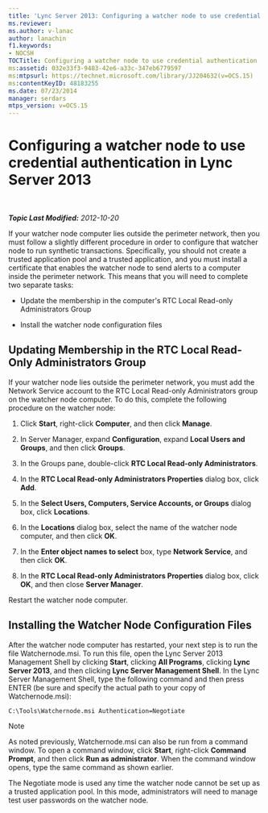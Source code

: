 ```yaml
---
title: 'Lync Server 2013: Configuring a watcher node to use credential authentication'
ms.reviewer: 
ms.author: v-lanac
author: lanachin
f1.keywords:
- NOCSH
TOCTitle: Configuring a watcher node to use credential authentication
ms:assetid: 032e33f3-9483-42e6-a33c-347eb6779597
ms:mtpsurl: https://technet.microsoft.com/library/JJ204632(v=OCS.15)
ms:contentKeyID: 48183255
ms.date: 07/23/2014
manager: serdars
mtps_version: v=OCS.15
---
```


<div data-xmlns="http://www.w3.org/1999/xhtml">

<div class="topic" data-xmlns="http://www.w3.org/1999/xhtml" data-msxsl="urn:schemas-microsoft-com:xslt" data-cs="http://msdn.microsoft.com/">

<div data-asp="http://msdn2.microsoft.com/asp">

# Configuring a watcher node to use credential authentication in Lync Server 2013

</div>

<div id="mainSection">

<div id="mainBody">

<span> </span>

_**Topic Last Modified:** 2012-10-20_

If your watcher node computer lies outside the perimeter network, then you must follow a slightly different procedure in order to configure that watcher node to run synthetic transactions. Specifically, you should not create a trusted application pool and a trusted application, and you must install a certificate that enables the watcher node to send alerts to a computer inside the perimeter network. This means that you will need to complete two separate tasks:

  - Update the membership in the computer's RTC Local Read-only Administrators Group

  - Install the watcher node configuration files

<div>

## Updating Membership in the RTC Local Read-Only Administrators Group

If your watcher node lies outside the perimeter network, you must add the Network Service account to the RTC Local Read-only Administrators group on the watcher node computer. To do this, complete the following procedure on the watcher node:

1.  Click **Start**, right-click **Computer**, and then click **Manage**.

2.  In Server Manager, expand **Configuration**, expand **Local Users and Groups**, and then click **Groups**.

3.  In the Groups pane, double-click **RTC Local Read-only Administrators**.

4.  In the **RTC Local Read-only Administrators Properties** dialog box, click **Add**.

5.  In the **Select Users, Computers, Service Accounts, or Groups** dialog box, click **Locations**.

6.  In the **Locations** dialog box, select the name of the watcher node computer, and then click **OK**.

7.  In the **Enter object names to select** box, type **Network Service**, and then click **OK**.

8.  In the **RTC Local Read-only Administrators Properties** dialog box, click **OK**, and then close **Server Manager**.

Restart the watcher node computer.

</div>

<div>

## Installing the Watcher Node Configuration Files

After the watcher node computer has restarted, your next step is to run the file Watchernode.msi. To run this file, open the Lync Server 2013 Management Shell by clicking **Start**, clicking **All Programs**, clicking **Lync Server 2013**, and then clicking **Lync Server Management Shell**. In the Lync Server Management Shell, type the following command and then press ENTER (be sure and specify the actual path to your copy of Watchernode.msi):

    C:\Tools\Watchernode.msi Authentication=Negotiate

<div>


> [!NOTE]  
> As noted previously, Watchernode.msi can also be run from a command window. To open a command window, click <STRONG>Start</STRONG>, right-click <STRONG>Command Prompt</STRONG>, and then click <STRONG>Run as administrator</STRONG>. When the command window opens, type the same command as shown earlier.



</div>

The Negotiate mode is used any time the watcher node cannot be set up as a trusted application pool. In this mode, administrators will need to manage test user passwords on the watcher node.

</div>

</div>

<span> </span>

</div>

</div>

</div>

